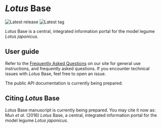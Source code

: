 # *Lotus* Base
![Latest release](https://img.shields.io/github/release/lotusbase/lotus.au.dk.svg) ![Latest tag](https://img.shields.io/github/release/lotusbase/lotus.au.dk.svg)

*Lotus* Base is a central, integrated information portal for the model legume *Lotus japonicus*.

## User guide
Refer to the [Frequently Asked Questions](https://lotus.au.dk/meta/faq) on our site for general use instructions, and frequently asked questions. If you encounter technical issues with *Lotus* Base, feel free to open an issue.

The public API documentation is currently being prepared.

## Citing *Lotus* Base
*Lotus* Base manuscript is currently being prepared. You may cite it now as: Mun *et al.* (2016) *Lotus* Base, a central, integrated information portal for the model legume *Lotus japonicus*.